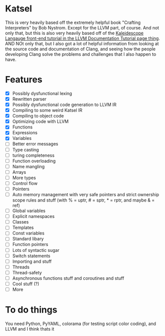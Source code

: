 # Katsel
This is very heavily based off the extremely helpful book "Crafting Interpreters" by Bob Nystrom. Except for the LLVM part, of course.
And not only that, but this is also very heavily based off of the [Kaleidescope Langauge front-end tutorial in the LLVM Documentation Tutorial page thing](https://llvm.org/docs/tutorial/MyFirstLanguageFrontend/index.html).
AND NOt only that, but I also got a lot of helpful information from looking at the source code and documentation of Clang, and seeing how the people developing Clang solve the problems and challenges that I also happen to have.

# Features

- [x] Possibly dysfunctional lexing
- [x] Rewritten parser
- [x] Possibly dysfunctional code generation to LLVM IR
- [x] Compiling to some weird Katsel IR
- [x] Compiling to object code
- [x] Optimizing code with LLVM
- [x] Functions
- [x] Expressions
- [x] Variables
- [ ] Better error messages
- [ ] Type casting
- [ ] turing completeness
- [ ] Function overloading
- [ ] Name mangling
- [ ] Arrays
- [ ] More types
- [ ] Control flow
- [ ] Pointers
- [ ] Auto memory management with very safe pointers and strict ownership scope rules and stuff (with % = uptr, # = sptr, * = rptr, and maybe & = ref)
- [ ] Global variables
- [ ] Explicit namespaces
- [ ] Classes
- [ ] Templates
- [ ] Const variables
- [ ] Standard libary
- [ ] Function pointers
- [ ] Lots of syntactic sugar
- [ ] Switch statements
- [ ] Importing and stuff
- [ ] Threads
- [ ] Thread-safety
- [ ] Asynchronous functions stuff and coroutines and stuff
- [ ] Cool stuff (?)
- [ ] More

# To do things
You need Python, PyYAML, colorama (for testing script color coding), and LLVM
and I think thats it
